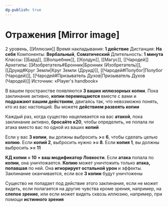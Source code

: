 ```yaml
---
dg-publish: true
---
```

# Отражения [Mirror image]
2 уровень, [[Иллюзия]]
Время накладывания: **1 действие**
Дистанция: **На себя**
Компоненты: **Вербальный**, **Соматический**
Длительность: **1 минута**
Классы: [[Бард]], [[Волшебник]], [[Колдун]], [[Магус]], [[Чародей]]
Архетипы: [[Изобретатель#Бронник|Бронник (Изобретатель)]], [[Друид#Круг Земли|Круг Земли (Друид)]], [[Чародей#Полубог|Полубог (Чародей)]], [[Чародей#Призыватель Духов|Призыватель Духов (Чародей)]]
Источник: «Player's handbook»

В вашем пространстве появляются **3 ваших иллюзорных копии**. Пока заклинание активно, **копии перемещаются** вместе с вами и **подражают вашим действиям**, двигаясь так, что невозможно понять, кто из вас настоящий. Вы можете **действием развеять копии**

Каждый раз, когда существо нацеливается на вас **атакой**, пока заклинание активно, **бросайте к20**, чтобы определить, не попала ли атака вместо вас по одной из ваших **копий**

Если у вас **3 копии**, вы должны выбросить **>= 6**, чтобы сделать целью **копию**. Если **копий 2**, выбросить нужно **>= 8**. Если **копия 1**, вы должны выбросить **>= 11**

**КД копии = 10 + ваш модификатор Ловкости**. Если **атака** попала по **копии**, она уничтожается. **Копию** может уничтожить только **атака, попавшая** по ней. Она **игнорирует остальной урон** и эффекты. Заклинание оканчивается, если все **3 копии** будут уничтожены

Существо не попадает под действие этого заклинания, если не может видеть, если полагается на другие чувства кроме зрения, например, на **слепое зрение**, или если может видеть сквозь иллюзию, например, при помощи **истинного зрения**